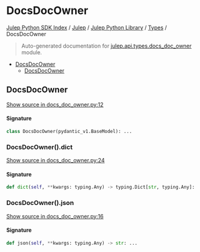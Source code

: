# DocsDocOwner

[Julep Python SDK Index](../../../README.md#julep-python-sdk-index) / [Julep](../../index.md#julep) / [Julep Python Library](../index.md#julep-python-library) / [Types](./index.md#types) / DocsDocOwner

> Auto-generated documentation for [julep.api.types.docs_doc_owner](../../../../../../../julep/api/types/docs_doc_owner.py) module.

- [DocsDocOwner](#docsdocowner)
  - [DocsDocOwner](#docsdocowner-1)

## DocsDocOwner

[Show source in docs_doc_owner.py:12](../../../../../../../julep/api/types/docs_doc_owner.py#L12)

#### Signature

```python
class DocsDocOwner(pydantic_v1.BaseModel): ...
```

### DocsDocOwner().dict

[Show source in docs_doc_owner.py:24](../../../../../../../julep/api/types/docs_doc_owner.py#L24)

#### Signature

```python
def dict(self, **kwargs: typing.Any) -> typing.Dict[str, typing.Any]: ...
```

### DocsDocOwner().json

[Show source in docs_doc_owner.py:16](../../../../../../../julep/api/types/docs_doc_owner.py#L16)

#### Signature

```python
def json(self, **kwargs: typing.Any) -> str: ...
```